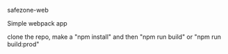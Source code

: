 safezone-web

Simple webpack app

clone the repo, make a "npm install" and then "npm run build" or "npm run build:prod"